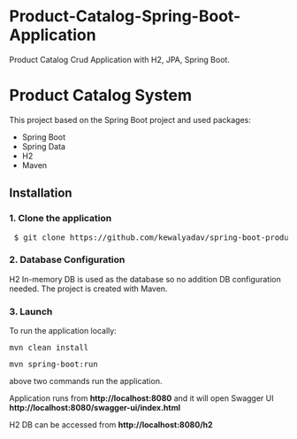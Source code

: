 # Product-Catalog-Spring-Boot-Application

 Product Catalog Crud Application with H2, JPA, Spring Boot. 
 
# Product Catalog System

This project based on the Spring Boot project and used packages:

<ul>
<li>Spring Boot</li>
<li>Spring Data</li>
<li>H2</li>
<li>Maven</li>
</ul>

## Installation

### 1. Clone the application

<pre> $ git clone https://github.com/kewalyadav/spring-boot-product-catalog.git </pre>

### 2. Database Configuration

H2 In-memory DB is used as the database so no addition DB configuration needed.
The project is created with Maven.

### 3. Launch

To run the application locally:

<pre>mvn clean install</pre>

<pre>mvn spring-boot:run</pre>

above two commands run the application.

Application runs from <b>http://localhost:8080</b> and it will open Swagger UI <b>http://localhost:8080/swagger-ui/index.html</b>

H2 DB can be accessed from <b>http://localhost:8080/h2</b>